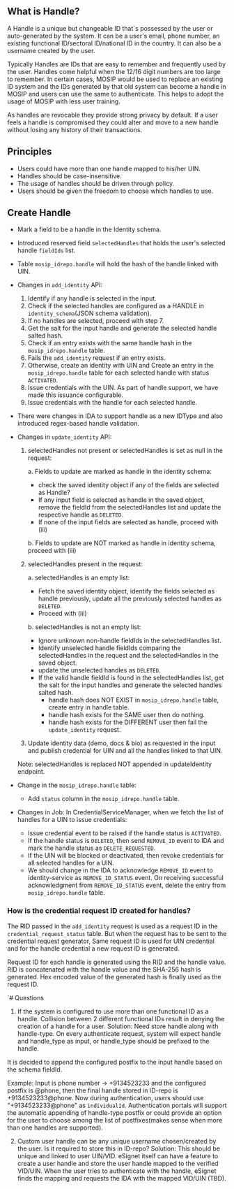 ## What is Handle?

A Handle is a unique but changeable ID that`s possessed by the user or auto-generated by the system. It can be a user's email, phone number, an existing functional ID/sectoral ID/national ID in the country. It can also be a username created by the user. 

Typically Handles are IDs that are easy to remember and frequently used by the user. Handles come helpful when the 12/16 digit numbers are too large to remember. In certain cases, MOSIP would be used to replace an existing ID system and the IDs generated by that old system can become a handle in MOSIP and users can use the same to authenticate. This helps to adopt the usage of MOSIP with less user training. 

As handles are revocable they provide strong privacy by default. If a user feels a handle is compromised they could alter and move to a new handle without losing any history of their transactions. 

## Principles

* Users could have more than one handle mapped to his/her UIN.
* Handles should be case-insensitive.
* The usage of handles should be driven through policy.
* Users should be given the freedom to choose which handles to use.

## Create Handle

* Mark a field to be a handle in the Identity schema.
* Introduced reserved field `selectedHandles` that holds the user's selected handle `fieldIds` list.
* Table `mosip_idrepo.handle` will hold the hash of the handle linked with UIN.
* Changes in `add_identity` API:
    1. Identify if any handle is selected in the input.
    2. Check if the selected handles are configured as a HANDLE in `identity_schema`(JSON schema validation).
    3. If no handles are selected, proceed with step 7.
    4. Get the salt for the input handle and generate the selected handle salted hash.
    5. Check if an entry exists with the same handle hash in the `mosip_idrepo.handle` table.
    6. Fails the `add_identity` request if an entry exists.
    7. Otherwise, create an identity with UIN and Create an entry in the `mosip_idrepo.handle` table for each selected handle with status `ACTIVATED`.
    8. Issue credentials with the UIN. As part of handle support, we have made this issuance configurable.
    9. Issue credentials with the handle for each selected handle.
* There were changes in IDA to support handle as a new IDType and also introduced regex-based handle validation.
* Changes in `update_identity` API:

	1. selectedHandles not present or selectedHandles is set as null in the request:

		a. Fields to update are marked as handle in the identity schema:
		 - check the saved identity object if any of the fields are selected as Handle?
		 - If any input field is selected as handle in the saved object, remove the fieldId from the selectedHandles list and update the respective handle as `DELETED`.
		 - If none of the input fields are selected as handle, proceed with (iii)

		b. Fields to update are NOT marked as handle in identity schema, proceed with  (iii)

	2. selectedHandles present in the request:

		a. selectedHandles is an empty list:
		 - Fetch the saved identity object, identify the fields selected as handle previously, update all the previously selected handles as `DELETED`.
		 - Proceed with  (iii)

		b. selectedHandles is not an empty list:
		 - Ignore unknown non-handle fieldIds in the selectedHandles list.
		 - Identify unselected handle fieldIds comparing the selectedHandles in the request and the selectedHandles in the saved object.
		 - update the unselected handles as `DELETED`.
		 - If the valid handle fieldId is found in the selectedHandles list, get the salt for the input handles and generate the selected handles salted hash.
		    - handle hash does NOT EXIST in `mosip_idrepo.handle` table, create entry in handle table.
		    - handle hash exists for the SAME user then do nothing.
		    - handle hash exists for the DIFFERENT user then fail the `update_identity` request.

	3. Update identity data (demo, docs & bio) as requested in the input and publish credential for UIN and all the handles linked to that UIN.

	Note: selectedHandles is replaced NOT appended in updateIdentity endpoint.

* Change in the `mosip_idrepo.handle` table:
    - Add `status` column in the `mosip_idrepo.handle` table.

* Changes in Job: In CredentialServiceManager, when we fetch the list of handles for a UIN to issue credentials:
    - Issue credential event to be raised if the handle status is `ACTIVATED`.
    - If the handle status is `DELETED`, then send `REMOVE_ID` event to IDA and mark the handle status as `DELETE_REQUESTED`.
    - If the UIN will be blocked or deactivated, then revoke credentials for all selected handles for a UIN.
    - We should change in the IDA to acknowledge `REMOVE_ID` event to identity-service as `REMOVE_ID_STATUS` event. On receiving successful acknowledgment from `REMOVE_ID_STATUS` event, delete the entry from `mosip_idrepo.handle` table.

### How is the credential request ID created for handles?

The RID passed in the `add_identity` request is used as a request ID in the `credential_request_status` table. But when the request has to be sent to the credential request generator, Same request ID is used for UIN credential and for the handle credential a new request ID is generated.

Request ID for each handle is generated using the RID and the handle value. RID is concatenated with the handle value and the SHA-256 hash is generated. Hex encoded value of the generated hash is finally used as the request ID.
 

`# Questions

1. If the system is configured to use more than one functional ID as a handle. Collision between 2 different functional 
IDs result in denying the creation of a handle for a user.
Solution: Need store handle along with handle-type. On every authenticate request, system will expect handle and handle_type as input,
or handle_type should be prefixed to the handle.

It is decided to append the configured postfix to the input handle based on the schema fieldId.

Example: 
Input is phone number -> +9134523233 and the configured postfix is @phone, then the final handle stored in ID-repo is
+9134523233@phone. Now during authentication, users should use "+9134523233@phone" as `individualId`. Authentication 
portals will support the automatic appending of handle-type postfix or could provide an option for the user to choose among 
the list of postfixes(makes sense when more than one handles are supported).

2. Custom user handle can be any unique username chosen/created by the user. Is it required to store this in ID-repo?
Solution: This should be unique and linked to user UIN/VID. eSignet itself can have a feature to create a 
user handle and store the user handle mapped to the verified VID/UIN. When the user tries to authenticate with the 
handle, eSignet finds the mapping and requests the IDA with the mapped VID/UIN (TBD).
